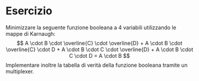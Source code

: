# Esercizio

Minimizzare la seguente funzione booleana a 4 variabili utilizzando le mappe di Karnaugh:
$$
A \cdot B \cdot \overline{C} \cdot \overline{D} + A \cdot B \cdot \overline{C} \cdot D + A \cdot B \cdot C \cdot \overline{D} + A \cdot B \cdot C \cdot D = A \cdot B
$$
Implementare inoltre la tabella di verità della funzione booleana tramite un multiplexer.